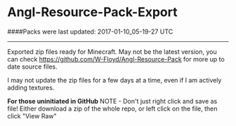 # Angl-Resource-Pack-Export
####Packs were last updated:
2017-01-10_05-19-27 UTC

***

Exported zip files ready for Minecraft. May not be the latest version, you can check https://github.com/W-Floyd/Angl-Resource-Pack for more up to date source files.

I may not update the zip files for a few days at a time, even if I am actively adding textures.

**For those uninitiated in GitHub**
NOTE - Don't just right click and save as file! Either download a zip of the whole repo, or left click on the file, then click "View Raw"
